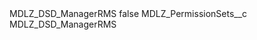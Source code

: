 <?xml version="1.0" encoding="UTF-8"?>
<CustomMetadata xmlns="http://soap.sforce.com/2006/04/metadata" xmlns:xsi="http://www.w3.org/2001/XMLSchema-instance" xmlns:xsd="http://www.w3.org/2001/XMLSchema">
    <label>MDLZ_DSD_ManagerRMS</label>
    <protected>false</protected>
    <values>
        <field>MDLZ_PermissionSets__c</field>
        <value xsi:type="xsd:string">MDLZ_DSD_ManagerRMS</value>
    </values>
</CustomMetadata>
